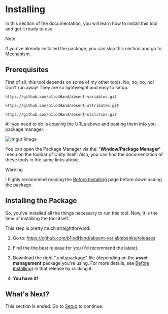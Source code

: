 # Installing

In this section of the documentation, you will learn how to install this tool and get it ready to use.

>[!NOTE]
>If you've already installed the package, you can skip this section and go to [Mechanism](https://b1lodhand.github.io/absent-variablebanks/docs/getting-started/mechanism.html).

## Prerequisites
First of all, this tool depends on some of my other tools. No, no, no, no! Don't run away! They are so lightweight and easy to setup.

```
https://github.com/b1lodHand/absent-variables.git
```
```
https://github.com/b1lodHand/absent-attributes.git
```
```
https://github.com/b1lodHand/absent-utilities.git
```
All you need to do is copying the URLs above and pasting them into you package manager.

![Imgur Image](https://imgur.com/cX3OF72.png)

You can open the Package Manager via the: **'Window/Package Manager'** menu on the toolbar of Unity itself. Also, you can find the documentation of these tools in the same links above.

> [!WARNING]
> I highly recommend reading the [Before Installing](https://b1lodhand.github.io/absent-variablebanks/docs/introduction/before-installing.html) page before downloading the package.

## Installing the Package
So, you've installed all the things necessary to run this tool. Now, it is the time of installing the tool itself.

This step is pretty much straightforward:

1. Go to: https://github.com/b1lodHand/absent-variablebanks/releases

2. Find the the best release for you (I'd recommend the latest).

3. Download the right ".unitypackage" file (depending on the **asset management** package you're using. For more details, see [Before Installing](https://b1lodhand.github.io/absent-variablebanks/docs/introduction/before-installing.html)) in that release by clicking it.

4. **You have it!**

## What's Next?

This section is ended. Go to [Setup](https://b1lodhand.github.io/absent-variablebanks/docs/introduction/setup.html) to continue.